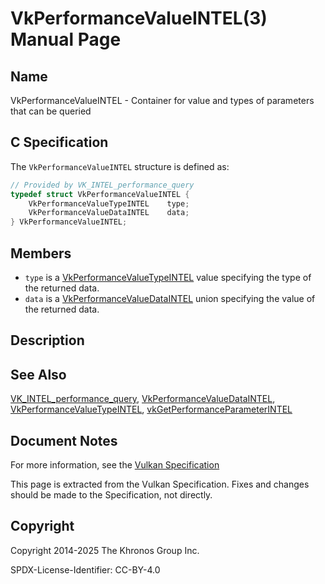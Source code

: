 # VkPerformanceValueINTEL(3) Manual Page

## Name

VkPerformanceValueINTEL - Container for value and types of parameters that can be queried



## [](#_c_specification)C Specification

The `VkPerformanceValueINTEL` structure is defined as:

```c++
// Provided by VK_INTEL_performance_query
typedef struct VkPerformanceValueINTEL {
    VkPerformanceValueTypeINTEL    type;
    VkPerformanceValueDataINTEL    data;
} VkPerformanceValueINTEL;
```

## [](#_members)Members

- `type` is a [VkPerformanceValueTypeINTEL](https://registry.khronos.org/vulkan/specs/latest/man/html/VkPerformanceValueTypeINTEL.html) value specifying the type of the returned data.
- `data` is a [VkPerformanceValueDataINTEL](https://registry.khronos.org/vulkan/specs/latest/man/html/VkPerformanceValueDataINTEL.html) union specifying the value of the returned data.

## [](#_description)Description

## [](#_see_also)See Also

[VK\_INTEL\_performance\_query](https://registry.khronos.org/vulkan/specs/latest/man/html/VK_INTEL_performance_query.html), [VkPerformanceValueDataINTEL](https://registry.khronos.org/vulkan/specs/latest/man/html/VkPerformanceValueDataINTEL.html), [VkPerformanceValueTypeINTEL](https://registry.khronos.org/vulkan/specs/latest/man/html/VkPerformanceValueTypeINTEL.html), [vkGetPerformanceParameterINTEL](https://registry.khronos.org/vulkan/specs/latest/man/html/vkGetPerformanceParameterINTEL.html)

## [](#_document_notes)Document Notes

For more information, see the [Vulkan Specification](https://registry.khronos.org/vulkan/specs/latest/html/vkspec.html#VkPerformanceValueINTEL)

This page is extracted from the Vulkan Specification. Fixes and changes should be made to the Specification, not directly.

## [](#_copyright)Copyright

Copyright 2014-2025 The Khronos Group Inc.

SPDX-License-Identifier: CC-BY-4.0